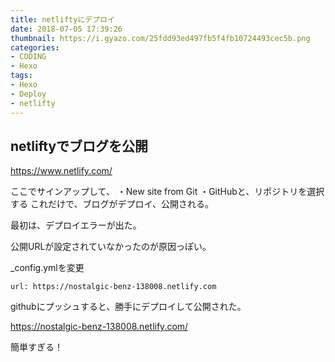 ```yaml
---
title: netliftyにデプロイ
date: 2018-07-05 17:39:26
thumbnail: https://i.gyazo.com/25fdd93ed497fb5f4fb10724493cec5b.png
categories:
- CODING
- Hexo
tags:
- Hexo
- Deploy
- netlifty
---
```

## netliftyでブログを公開

https://www.netlify.com/

ここでサインアップして、
・New site from Git
・GitHubと、リポジトリを選択する
これだけで、ブログがデプロイ、公開される。

最初は、デプロイエラーが出た。

公開URLが設定されていなかったのが原因っぽい。

_config.ymlを変更
```
url: https://nostalgic-benz-138008.netlify.com
```
githubにプッシュすると、勝手にデプロイして公開された。

https://nostalgic-benz-138008.netlify.com/

簡単すぎる！
